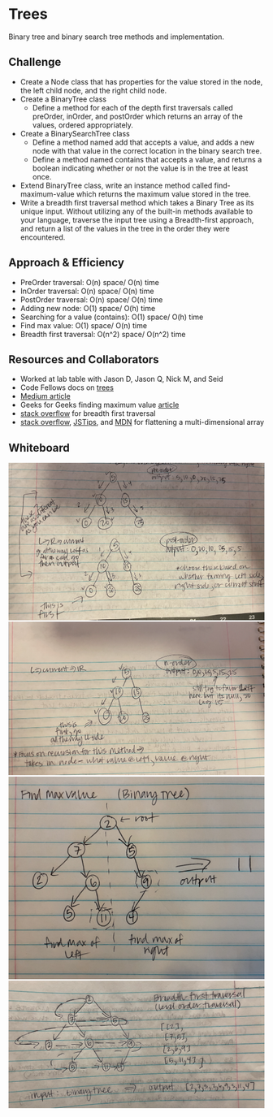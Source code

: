 # Trees

Binary tree and binary search tree methods and implementation.

## Challenge

<!-- Description of the challenge -->
- Create a Node class that has properties for the value stored in the node, the left child node, and the right child node.
- Create a BinaryTree class
  - Define a method for each of the depth first traversals called preOrder, inOrder, and postOrder which returns an array of the values, ordered appropriately.
- Create a BinarySearchTree class
  - Define a method named add that accepts a value, and adds a new node with that value in the correct location in the binary search tree.
  - Define a method named contains that accepts a value, and returns a boolean indicating whether or not the value is in the tree at least once.
- Extend BinaryTree class, write an instance method called find-maximum-value which returns the maximum value stored in the tree.
- Write a breadth first traversal method which takes a Binary Tree as its unique input. Without utilizing any of the built-in methods available to your language, traverse the input tree using a Breadth-first approach, and return a list of the values in the tree in the order they were encountered.

## Approach & Efficiency

<!-- What approach did you take? Why? What is the Big O space/time for this approach? -->
- PreOrder traversal: O(n) space/ O(n) time
- InOrder traversal: O(n) space/ O(n) time
- PostOrder traversal: O(n) space/ O(n) time
- Adding new node: O(1) space/ O(h) time
- Searching for a value (contains): O(1) space/ O(h) time
- Find max value: O(1) space/ O(n) time
- Breadth first traversal: O(n^2) space/ O(n^2) time

## Resources and Collaborators

- Worked at lab table with Jason D, Jason Q, Nick M, and Seid
- Code Fellows docs on [trees](https://codefellows.github.io/common_curriculum/data_structures_and_algorithms/Code_401/class-15/resources/Trees.html)
- [Medium article](https://medium.com/swlh/binary-search-tree-in-javascript-31cb74d8263b)
- Geeks for Geeks finding maximum value [article](https://www.geeksforgeeks.org/find-maximum-or-minimum-in-binary-tree/)
- [stack overflow](https://stackoverflow.com/questions/21194678/recursive-breadth-first-traversal-of-binary-tree) for breadth first traversal
- [stack overflow](https://stackoverflow.com/questions/10865025/merge-flatten-an-array-of-arrays), [JSTips](https://www.jstips.co/en/javascript/flattening-multidimensional-arrays-in-javascript/), and [MDN](https://developer.mozilla.org/en-US/docs/Web/JavaScript/Reference/Global_Objects/Array/concat) for flattening a multi-dimensional array

## Whiteboard

![image1](/assets/trees.png)
![image2](/assets/trees2.png)
![image3](/assets/trees3.png)
![image4](/assets/trees4.png)
